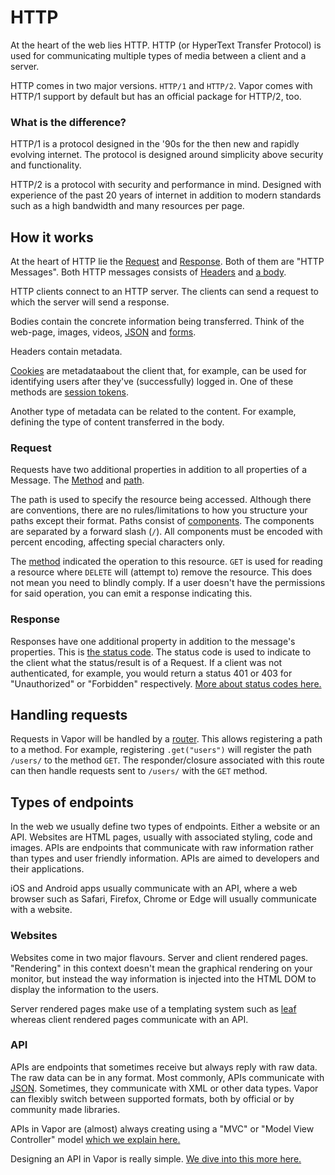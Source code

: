 # HTTP

At the heart of the web lies HTTP. HTTP (or HyperText Transfer Protocol) is used for communicating multiple types of media between a client and a server.

HTTP comes in two major versions. `HTTP/1` and `HTTP/2`. Vapor comes with HTTP/1 support by default but has an official package for HTTP/2, too.

### What is the difference?

HTTP/1 is a protocol designed in the '90s for the then new and rapidly evolving internet. The protocol is designed around simplicity above security and functionality.

HTTP/2 is a protocol with security and performance in mind. Designed with experience of the past 20 years of internet in addition to modern standards such as a high bandwidth and many resources per page.

## How it works

At the heart of HTTP lie the [Request](../http/request.md) and [Response](../http/response.md). Both of them are "HTTP Messages". Both HTTP messages consists of [Headers](../http/headers.md) and [a body](../http/body.md).

HTTP clients connect to an HTTP server. The clients can send a request to which the server will send a response.

Bodies contain the concrete information being transferred. Think of the web-page, images, videos, [JSON](../vapor/json.md) and [forms](../http/multipart.md).

Headers contain metadata.

[Cookies](../http/cookies.md) are metadataabout the client that, for example, can be used for identifying users after they've (successfully) logged in. One of these methods are [session tokens](../jwt/index.md).

Another type of metadata can be related to the content. For example, defining the type of content transferred in the body.

### Request

Requests have two additional properties in addition to all properties of a Message. The [Method](../http/method.md) and [path](../http/uri.md).

The path is used to specify the resource being accessed. Although there are conventions, there are no rules/limitations to how you structure your paths except their format. Paths consist of [components](../routing/parameters.md). The components are separated by a forward slash (`/`). All components must be encoded with percent encoding, affecting special characters only.

The [method](../http/method.md) indicated the operation to this resource. `GET` is used for reading a resource where `DELETE` will (attempt to) remove the resource. This does not mean you need to blindly comply. If a user doesn't have the permissions for said operation, you can emit a response indicating this.

### Response

Responses have one additional property in addition to the message's properties. This is [the status code](../http/status.md). The status code is used to indicate to the client what the status/result is of a Request. If a client was not authenticated, for example, you would return a status 401 or 403 for "Unauthorized" or "Forbidden" respectively. [More about status codes here.](../http/status.md)

## Handling requests

Requests in Vapor will be handled by a [router](../vapor/routing.md). This allows registering a path to a method. For example, registering `.get("users")` will register the path `/users/` to the method `GET`. The responder/closure associated with this route can then handle requests sent to `/users/` with the `GET` method.

## Types of endpoints

In the web we usually define two types of endpoints. Either a website or an API. Websites are HTML pages, usually with associated styling, code and images. APIs are endpoints that communicate with raw information rather than types and user friendly information. APIs are aimed to developers and their applications.

iOS and Android apps usually communicate with an API, where a web browser such as Safari, Firefox, Chrome or Edge will usually communicate with a website.

### Websites

Websites come in two major flavours. Server and client rendered pages. "Rendering" in this context doesn't mean the graphical rendering on your monitor, but instead the way information is injected into the HTML DOM to display the information to the users.

Server rendered pages make use of a templating system such as [leaf](../leaf/index.md) whereas client rendered pages communicate with an API.

### API

APIs are endpoints that sometimes receive but always reply with raw data. The raw data can be in any format. Most commonly, APIs communicate with [JSON](../vapor/json.md). Sometimes, they communicate with XML or other data types. Vapor can flexibly switch between supported formats, both by official or by community made libraries.

APIs in Vapor are (almost) always creating using a "MVC" or "Model View Controller" model [which we explain here.](controllers.md)

Designing an API in Vapor is really simple. [We dive into this more here.](application-design.md)
